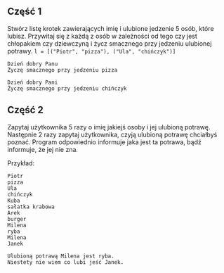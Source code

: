 ## Część 1

Stwórz listę krotek zawierających imię i ulubione jedzenie 5 osób, które lubisz.
Przywitaj się z każdą z osób w zależności od tego czy jest chłopakiem czy dziewczyną i życz smacznego przy jedzeniu ulubionej potrawy.
`l = [("Piotr", "pizza"), ("Ula", "chińczyk")]`
```
Dzień dobry Panu
Życzę smacznego przy jedzeniu pizza

Dzień dobry Pani
Życzę smacznego przy jedzeniu chińczyk
```

## Część 2
Zapytaj użytkownika 5 razy o imię jakiejś osoby i jej ulubioną potrawę.
Następnie 2 razy zapytaj użytkownika, czyją ulubioną potrawę chciałbyś poznać. Program odpowiednio informuje jaka jest ta potrawa, bądź informuje, że jej nie zna.

Przykład:
```
Piotr
pizza
Ula
chińczyk
Kuba
sałatka krabowa
Arek
burger
Milena
ryba
Milena
Janek
```

```
Ulubioną potrawą Milena jest ryba.
Niestety nie wiem co lubi jeść Janek.
```
